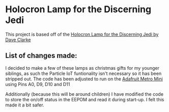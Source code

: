 # Holocron Lamp for the Discerning Jedi

This project is based off of the [Holocron Lamp for the Discerning Jedi by Dave Clarke](https://www.thingiverse.com/thing:1762432)

List of changes made:
-----
I decided to make a few of these lamps as christmas gifts for my younger siblings, as such the Particle IoT funtionality isn't necessary so it has been stripped out. The code has been adjusted to run on the [Adafruit Metro Mini](https://www.adafruit.com/product/2590) using Pins A0, D9, D10 and D11

Additionally (because this will be around children) I have modified the code to store the on/off status in the EEPOM and read it during start-up. I felt this made it a bit safer.
